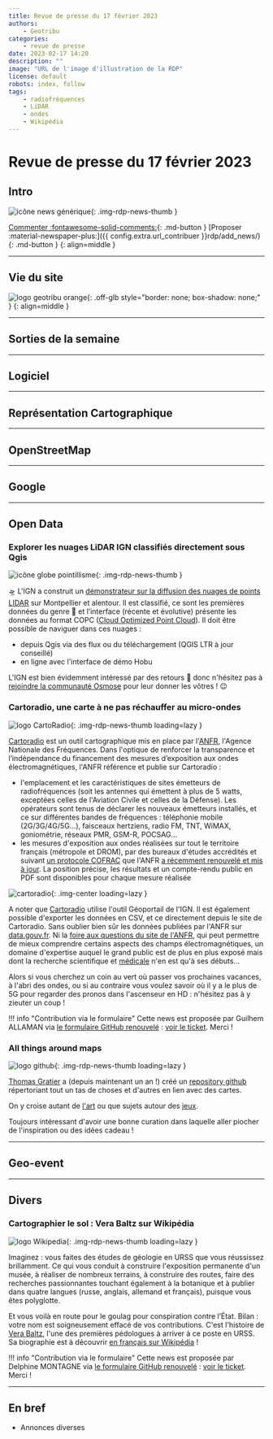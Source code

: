 ```yaml
---
title: Revue de presse du 17 février 2023
authors:
    - Geotribu
categories:
    - revue de presse
date: 2023-02-17 14:20
description: ""
image: "URL de l'image d'illustration de la RDP"
license: default
robots: index, follow
tags:
    - radiofréquences
    - LiDAR
    - ondes
    - Wikipédia
---
```


# Revue de presse du 17 février 2023

## Intro

![icône news générique](https://cdn.geotribu.fr/img/internal/icons-rdp-news/news.png "icône news générique"){: .img-rdp-news-thumb }

[Commenter :fontawesome-solid-comments:](#__comments){: .md-button }
[Proposer :material-newspaper-plus:]({{ config.extra.url_contribuer }}rdp/add_news/){: .md-button }
{: align=middle }

----

## Vie du site

![logo geotribu orange](https://cdn.geotribu.fr/img/internal/charte/geotribu_logo_rectangle_384x80.png "logo geotribu orange"){: .off-glb style="border: none; box-shadow: none;" }
{: align=middle }

----

## Sorties de la semaine

----

## Logiciel

----

## Représentation Cartographique

----

## OpenStreetMap

----

## Google

----

## Open Data

### Explorer les nuages LiDAR IGN classifiés directement sous Qgis

![icône globe pointillisme](https://cdn.geotribu.fr/img/internal/icons-rdp-news/pointillisme.png "icône globe pointillisme"){: .img-rdp-news-thumb }

:flying_saucer: L'IGN a construit un [démonstrateur sur la diffusion des nuages de points LIDAR](https://poc-flux-lidar.ign.fr/) sur Montpellier et alentour. Il est classifié, ce sont les premières données du genre :hatching_chick: et l’interface (récente et évolutive) présente les données au format COPC ([Cloud Optimized Point Cloud](https://copc.io/)). Il doit être possible de naviguer dans ces nuages :

- depuis Qgis via des flux ou du téléchargement (QGIS LTR à jour conseillé)
- en ligne avec l'interface de démo Hobu

L'IGN est bien évidemment intéressé par des retours :dart: donc n'hésitez pas à [rejoindre la communauté Osmose](https://geoservices.ign.fr/lidarhd) pour leur donner les vôtres ! :wink:

### Cartoradio, une carte à ne pas réchauffer au micro-ondes

![logo CartoRadio](https://cdn.geotribu.fr/img/logos-icones/entreprises_association/cartoradio.svg "logo CartoRadio"){: .img-rdp-news-thumb loading=lazy }

[Cartoradio](https://www.cartoradio.fr/#/cartographie/lonlat/2.315393/48.872745) est un outil cartographique mis en place par l'[ANFR](https://www.anfr.fr/accueil), l'Agence Nationale des Fréquences. Dans l'optique de renforcer la transparence et l’indépendance du financement des mesures d’exposition aux ondes électromagnétiques, l'ANFR référence et publie sur Cartoradio :

- l'emplacement et les caractéristiques de sites émetteurs de radiofréquences (soit les antennes qui émettent à plus de 5 watts, exceptées celles de l'Aviation Civile et celles de la Défense). Les opérateurs sont tenus de déclarer les nouveaux émetteurs installés, et ce sur différentes bandes de fréquences : téléphonie mobile (2G/3G/4G/5G...), faisceaux hertziens, radio FM, TNT, WiMAX, goniométrie, réseaux PMR, GSM-R, POCSAG...
- les mesures d'exposition aux ondes réalisées sur tout le territoire français (métropole et DROM), par des bureaux d'études accrédités et suivant [un protocole COFRAC](https://www.cofrac.fr/fileadmin/user_upload/Fiche_ondes_electromagnetiques.pdf) que l'ANFR [a récemment renouvelé et mis à jour](https://www.anfr.fr/liste-actualites/actualite/renouvellement-de-laccreditation-cofrac-du-laboratoire-de-lanfr-pour-la-mesure-de-lexposition-aux-ondes-electromagnetiques). La position précise, les résultats et un compte-rendu public en PDF sont disponibles pour chaque mesure réalisée

![cartoradio](https://cdn.geotribu.fr/img/articles-blog-rdp/capture-ecran/cartoradio.webp){: .img-center loading=lazy }

A noter que [Cartoradio](https://www.anfr.fr/fileadmin/mediatheque/documents/expace/Anfr_BrochureGenerale_pap_0411.pdf) utilise l'outil Géoportail de l'IGN. Il est également possible d'exporter les données en CSV, et ce directement depuis le site de Cartoradio. Sans oublier bien sûr les données publiées par l'ANFR sur [data.gouv.fr](https://www.data.gouv.fr/fr/organizations/agence-nationale-des-frequences/). Ni la [foire aux questions du site de l'ANFR](https://www.anfr.fr/maitriser/information-du-public/cartoradio/questions-/-reponses), qui peut permettre de mieux comprendre certains aspects des champs électromagnétiques, un domaine d'expertise auquel le grand public est de plus en plus exposé mais dont la recherche scientifique et [médicale](https://www.anses.fr/fr/content/les-ondes-%C3%A9lectromagn%C3%A9tiques) n'en est qu'à ses débuts...

Alors si vous cherchez un coin au vert où passer vos prochaines vacances, à l'abri des ondes, ou si au contraire vous voulez savoir où il y a le plus de 5G pour regarder des pronos dans l'ascenseur en HD : n'hésitez pas à y zieuter un coup !

!!! info "Contribution via le formulaire"
    Cette news est proposée par Guilhem ALLAMAN via [le formulaire GitHub renouvelé](https://github.com/geotribu/website/issues/new?assignees=Guts&labels=contribution+externe%2Crdp%2Ctriage&template=RDP_NEWS.yml) : [voir le ticket](https://github.com/geotribu/website/issues/859). Merci !

### All things around maps

![logo github](https://cdn.geotribu.fr/img/logos-icones/entreprises_association/github.png "logo Github"){: .img-rdp-news-thumb loading=lazy }

[Thomas Gratier](https://www.linkedin.com/in/thomasgratier/) a (depuis maintenant un an !) créé un [repository github](https://github.com/ThomasG77/all-things-around-maps?fbclid=IwAR18vgeip24bLHERAARxP8fNy8i3ewBmjgFjMPIbirvsf_ji30gmAQoXCHA) répertoriant tout un tas de choses et d'autres en lien avec des cartes.

On y croise autant de [l'art](https://edfairburn.com/) ou que sujets autour des [jeux](https://puzzlingpixel.com/product/seven-bridges/).

Toujours intéressant d'avoir une bonne curation dans laquelle aller piocher de l'inspiration ou des idées cadeau !

----

## Geo-event

----

## Divers

### Cartographier le sol : Vera Baltz sur Wikipédia

![logo Wikipedia](https://cdn.geotribu.fr/img/logos-icones/divers/wikipedia.png "logo Wikipedia"){: .img-rdp-news-thumb loading=lazy }

Imaginez : vous faites des études de géologie en URSS que vous réussissez brillamment. Ce qui vous conduit à construire l'exposition permanente d'un musée, à réaliser de nombreux terrains, à construire des routes, faire des recherches passionnantes touchant également à la botanique et à publier dans quatre langues (russe, anglais, allemand et français), puisque vous êtes polyglotte.

Et vous voilà en route pour le goulag pour conspiration contre l’État. Bilan : votre nom est soigneusement effacé de vos contributions. C'est l'histoire de [Vera Baltz](https://fr.wikipedia.org/wiki/Vera_Baltz), l'une des premières pédologues à arriver à ce poste en URSS. Sa biographie est à découvrir [en français sur Wikipédia](https://fr.wikipedia.org/wiki/Vera_Baltz) !

!!! info "Contribution via le formulaire"
    Cette news est proposée par Delphine MONTAGNE via [le formulaire GitHub renouvelé](https://github.com/geotribu/website/issues/new?assignees=Guts&labels=contribution+externe%2Crdp%2Ctriage&template=RDP_NEWS.yml) : [voir le ticket](https://github.com/geotribu/website/issues/860). Merci !

----

## En bref

- Annonces diverses
